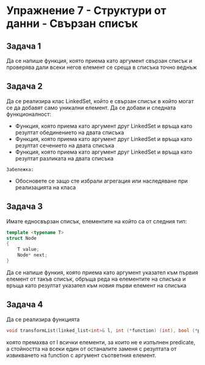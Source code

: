 # Упражнение 7 - Структури от данни - Свързан списък

## Задача 1
Да се напише функция, която приема като аргумент свързан списък и проверява дали всеки негов елемент се среща в списъка точно веднъж

## Задача 2
Да се реализира клас LinkedSet, който е свързан списък в който могат се да добавят само уникални елемент. Да се добави и следната функционалност:

* Функция, която приема като аргумент друг LinkedSet и връща като резултат обединението на двата списъка
* Функция, която приема като аргумент друг LinkedSet и връща като резултат сечението на двата списъка
* Функция, която приема като аргумент друг LinkedSet и връща като резултат разликата на двата списъка

`Забележка:`
* Обосновете се защо сте избрали агрегация или наследяване при реализацията на класа

## Задача 3

Имате едносвързан списък, елементите на който са от следния тип:

```C++
template <typename T>
struct Node
{
    T value;
    Node* next;
}
```
Да се напише функия, която приема като аргумент указател към първия елемент от такъв списък,
обръща реда на елементите на списъка и връща като резултат указател към новия първи елемент на списъка

## Задача 4

Да се реализира функцията
```C++
void transformList(linked_list<int>& l, int (*function) (int), bool (*predicate) (int))
```
която премахва от l всички елементи, за които не е изпълнен predicate,
а стойността на всеки един от останалите заменя с резултата от извикването на function с аргумент съответния елемент.
